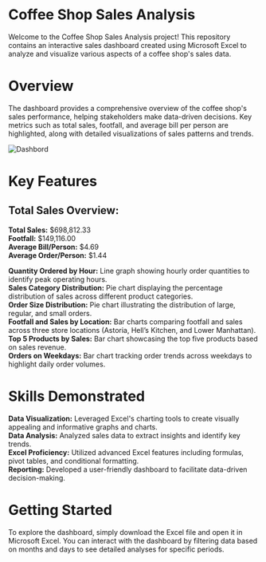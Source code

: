 # Coffee Shop Sales Analysis
<p>Welcome to the Coffee Shop Sales Analysis  project! This repository contains an interactive sales dashboard created using Microsoft Excel to analyze and visualize various aspects of a coffee shop's sales data.</p>

# Overview
<p>The dashboard provides a comprehensive overview of the coffee shop's sales performance, helping stakeholders make data-driven decisions. Key metrics such as total sales, footfall, and average bill per person are highlighted, along with detailed visualizations of sales patterns and trends. </p>

![Dashbord](https://github.com/user-attachments/assets/cdcdcdec-1232-408d-badc-fc7afed71b92)


# Key Features
## Total Sales Overview:

**Total Sales:** $698,812.33
</br>
**Footfall:** $149,116.00
</br>
**Average Bill/Person:** $4.69
</br>
**Average Order/Person:** $1.44

**Quantity Ordered by Hour:**
Line graph showing hourly order quantities to identify peak operating hours.
</br>
**Sales Category Distribution:**
Pie chart displaying the percentage distribution of sales across different product categories.
</br>
**Order Size Distribution:**
Pie chart illustrating the distribution of large, regular, and small orders.
</br>
**Footfall and Sales by Location:**
Bar charts comparing footfall and sales across three store locations (Astoria, Hell’s Kitchen, and Lower Manhattan).
</br>
**Top 5 Products by Sales:**
Bar chart showcasing the top five products based on sales revenue.
</br>
**Orders on Weekdays:**
Bar chart tracking order trends across weekdays to highlight daily order volumes.

# Skills Demonstrated
**Data Visualization:** Leveraged Excel's charting tools to create visually appealing and informative graphs and charts.
</br>
**Data Analysis:** Analyzed sales data to extract insights and identify key trends.
</br>
**Excel Proficiency:** Utilized advanced Excel features including formulas, pivot tables, and conditional formatting.
</br>
**Reporting:** Developed a user-friendly dashboard to facilitate data-driven decision-making.

# Getting Started
<p>To explore the dashboard, simply download the Excel file and open it in Microsoft Excel. You can interact with the dashboard by filtering data based on months and days to see detailed analyses for specific periods.</p>


